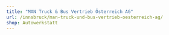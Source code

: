```yaml
---
title: "MAN Truck & Bus Vertrieb Österreich AG"
url: /innsbruck/man-truck-und-bus-vertrieb-oesterreich-ag/
shop: Autowerkstatt
---
```

